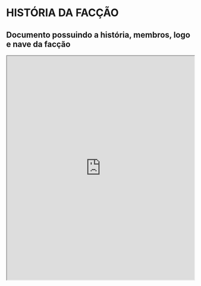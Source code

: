 # HISTÓRIA DA FACÇÃO

## Documento possuindo a história, membros, logo e nave da facção

<iframe src="https://docs.google.com/document/d/e/2PACX-1vROpCfDzCJIZ_E6csYgfBHGdwrGSvqtW4DnIOqsWUNGW2XGEt3laJ7A5NZamet6h6jN0ymVmGFDnr_x/pub?embedded=true" style="width:100%; height:600px;"></iframe>